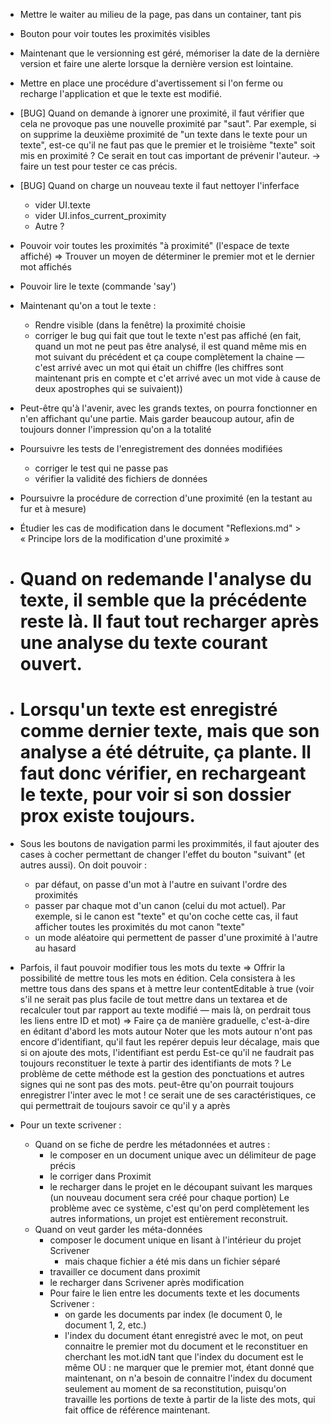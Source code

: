 * Mettre le waiter au milieu de la page, pas dans un container, tant pis

* Bouton pour voir toutes les proximités visibles

* Maintenant que le versionning est géré, mémoriser la date de la dernière version et faire une
  alerte lorsque la dernière version est lointaine.

* Mettre en place une procédure d'avertissement si l'on ferme ou recharge l'application et que le texte est modifié.

* [BUG] Quand on demande à ignorer une proximité, il faut vérifier que cela ne provoque pas une nouvelle proximité par "saut". Par exemple, si on supprime la deuxième proximité de "un texte dans le texte pour un texte", est-ce qu'il ne faut pas que le premier et le troisième "texte" soit mis en proximité ? Ce serait en tout cas important de prévenir l'auteur.
  -> faire un test pour tester ce cas précis.

* [BUG] Quand on charge un nouveau texte il faut nettoyer l'inferface
  - vider UI.texte
  - vider UI.infos_current_proximity
  - Autre ?

* Pouvoir voir toutes les proximités "à proximité" (l'espace de texte affiché)
  => Trouver un moyen de déterminer le premier mot et le dernier mot affichés

* Pouvoir lire le texte (commande 'say')

* Maintenant qu'on a tout le texte :
  - Rendre visible (dans la fenêtre) la proximité choisie
  - corriger le bug qui fait que tout le texte n'est pas affiché (en fait, quand un mot ne peut pas être analysé, il est quand même mis en mot suivant du précédent et ça coupe complètement la chaine — c'est arrivé avec un mot qui était un chiffre (les chiffres sont maintenant pris en compte et c'et arrivé avec un mot vide à cause de deux apostrophes qui se suivaient))

* Peut-être qu'à l'avenir, avec les grands textes, on pourra fonctionner en n'en affichant qu'une partie. Mais garder beaucoup autour, afin de toujours donner l'impression qu'on a la totalité

* Poursuivre les tests de l'enregistrement des données modifiées
  - corriger le test qui ne passe pas
  - vérifier la validité des fichiers de données


* Poursuivre la procédure de correction d'une proximité (en la testant au fur et à mesure)

* Étudier les cas de modification dans le document "Reflexions.md" > « Principe lors de la modification d'une proximité »

* # Quand on redemande l'analyse du texte, il semble que la précédente reste là. Il faut tout recharger après une analyse du texte courant ouvert.

* # Lorsqu'un texte est enregistré comme dernier texte, mais que son analyse a été détruite, ça plante. Il faut donc vérifier, en rechargeant le texte, pour voir si son dossier prox existe toujours.

* Sous les boutons de navigation parmi les proximmités, il faut ajouter des cases à cocher permettant de changer l'effet du bouton "suivant" (et autres aussi). On doit pouvoir :
  - par défaut, on passe d'un mot à l'autre en suivant l'ordre des proximités
  - passer par chaque mot d'un canon (celui du mot actuel). Par exemple, si le canon est "texte" et qu'on coche cette cas, il faut afficher toutes les proximités du mot canon "texte"
  - un mode aléatoire qui permettent de passer d'une proximité à l'autre au hasard

* Parfois, il faut pouvoir modifier tous les mots du texte => Offrir la possibilité de mettre tous les mots en édition. Cela consistera à les mettre tous dans des spans et à mettre leur contentEditable à true (voir s'il ne serait pas plus facile de tout mettre dans un textarea et de recalculer tout par rapport au texte modifié — mais là, on perdrait tous les liens entre ID et mot)
  => Faire ça de manière graduelle, c'est-à-dire en éditant d'abord les mots autour
  Noter que les mots autour n'ont pas encore d'identifiant, qu'il faut les repérer depuis leur décalage, mais que si on ajoute des mots, l'identifiant est perdu
  Est-ce qu'il ne faudrait pas toujours reconstituer le texte à partir des identifiants de mots ? Le problème de cette méthode est la gestion des ponctuations et autres signes qui ne sont pas des mots. peut-être qu'on pourrait toujours enregistrer l'inter avec le mot ! ce serait une de ses caractéristiques, ce qui permettrait de toujours savoir ce qu'il y a après

* Pour un texte scrivener :
  * Quand on se fiche de perdre les métadonnées et autres :
    * le composer en un document unique avec un délimiteur de page précis
    * le corriger dans Proximit
    * le recharger dans le projet en le découpant suivant les marques (un nouveau document sera créé pour chaque portion)
    Le problème avec ce système, c'est qu'on perd complètement les autres informations, un projet est entièrement reconstruit.
  * Quand on veut garder les méta-données
    * composer le document unique en lisant à l'intérieur du projet Scrivener
      - mais chaque fichier a été mis dans un fichier séparé
    * travailler ce document dans proximit
    * le recharger dans Scrivener après modification
    - Pour faire le lien entre les documents texte et les documents Scrivener :
      * on garde les documents par index (le document 0, le document 1, 2, etc.)
      * l'index du document étant enregistré avec le mot, on peut connaitre le premier mot du document et le reconstituer en cherchant les mot.idN tant que l'index du document est le même
      OU : ne marquer que le premier mot, étant donné que maintenant, on n'a besoin de connaitre l'index du document seulement au moment de sa reconstitution, puisqu'on travaille les portions de texte à partir de la liste des mots, qui fait office de référence maintenant.
